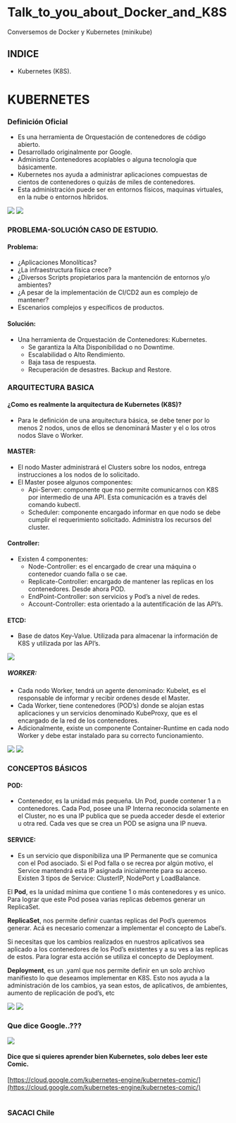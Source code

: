 # Talk_to_you_about_Docker_and_K8S
Conversemos de Docker y Kubernetes (minikube)
## INDICE
* Kubernetes (K8S).

# KUBERNETES
### Definición Oficial 
+ Es una herramienta de Orquestación de contenedores de código abierto.
+ Desarrollado originalmente por Google.
+ Administra Contenedores acoplables o alguna tecnología que básicamente.
+ Kubernetes nos ayuda a administrar aplicaciones compuestas de cientos de contenedores o quizás de miles de contenedores.
+ Esta administración puede ser en entornos físicos, maquinas virtuales, en la nube o entornos híbridos.

![](../img/pag36_1_k8s.jpg)
![](../img/pag36_2_k8s.jpg)

### PROBLEMA-SOLUCIÓN CASO DE ESTUDIO.
#### Problema:
+ ¿Aplicaciones Monolíticas?
+ ¿La infraestructura física crece?
+ ¿Diversos Scripts propietarios para la mantención de entornos y/o ambientes?
+ ¿A pesar de la implementación de CI/CD2 aun es complejo de mantener?
+ Escenarios complejos y específicos de productos.
#### Solución:
+ Una herramienta de Orquestación de Contenedores: Kubernetes.
  + Se garantiza la Alta Disponibilidad o no Downtime.
  + Escalabilidad o Alto Rendimiento.
  + Baja tasa de respuesta.
  + Recuperación de desastres. Backup and Restore.
### ARQUITECTURA BASICA
#### ¿Como es realmente la arquitectura de Kubernetes (K8S)?
+ Para le definición de una arquitectura básica, se debe tener por lo menos 2 nodos, unos de ellos se denominará Master y el o los otros nodos Slave o Worker.
#### MASTER:
+ El nodo Master administrará el Clusters sobre los nodos, entrega instrucciones a los nodos de lo solicitado.
+ El Master posee algunos componentes:
  + Api-Server: componente que nso permite comunicarnos con K8S por intermedio de una API. Esta comunicación es a través del comando kubectl.
  + Scheduler: componente encargado informar en que nodo se debe cumplir el requerimiento solicitado. Administra los recursos del cluster.
#### Controller: 
+ Existen 4 componentes:
  + Node-Controller: es el encargado de crear una máquina o contenedor cuando falla o se cae.
  + Replicate-Controller: encargado de mantener las replicas en los contenedores. Desde ahora POD.
  + EndPoint-Controller: son servicios y Pod’s a nivel de redes.
  + Account-Controller: esta orientado a la autentificación de las API’s.
#### ETCD: 
+ Base de datos Key-Value. Utilizada para almacenar la información de K8S y utilizada por las API’s.

![](../img/pag40_k8s.jpg)

##### WORKER:
+ Cada nodo Worker, tendrá un agente denominado: Kubelet, es el responsable de informar y recibir ordenes desde el Master.
+ Cada Worker, tiene contenedores (POD’s) donde se alojan estas aplicaciones y un servicios denominado KubeProxy, que es el encargado de la red de los contenedores.
+ Adicionalmente, existe un componente Container-Runtime en cada nodo Worker y debe estar instalado para su correcto funcionamiento.

![](../img/pag42_k8s.jpg)
![](../img/pag43_k8s.jpg)

### CONCEPTOS BÁSICOS
#### POD: 
+ Contenedor, es la unidad más pequeña. Un Pod, puede contener 1 a n contenedores. Cada Pod, posee una IP Interna reconocida solamente en el Cluster, no es una IP publica que se pueda acceder desde el exterior u otra red. Cada ves que se crea un POD se asigna una IP nueva.
#### SERVICE: 
+ Es un servicio que disponibiliza una IP Permanente que se comunica con el Pod asociado. Si el Pod falla o se recrea por algún motivo, el Service mantendrá esta IP asignada inicialmente para su acceso. Existen 3 tipos de Service: ClusterIP, NodePort y LoadBalance.

El **Pod**, es la unidad mínima que contiene 1 o más contenedores y es unico. Para lograr que este Pod posea varias replicas debemos generar un ReplicaSet.

**ReplicaSet**, nos permite definir cuantas replicas del Pod’s queremos generar. Acá es necesario comenzar a implementar el concepto de Label’s.

Si necesitas que los cambios realizados en nuestros aplicativos sea aplicado a los contenedores de los Pod’s existentes y a su ves a las replicas de estos. Para lograr esta acción se utiliza el concepto de Deployment.

**Deployment**, es un .yaml que nos permite definir en un solo archivo manifiesto lo que deseamos implementar en K8S. Esto nos ayuda a la administración de los cambios, ya sean estos, de aplicativos, de ambientes, aumento de replicación de pod’s, etc

![](../img/pag47_k8s.jpg)
![](../img/pag48_k8s.jpg)

### Que dice Google..???
![](../img/pag49_k8s.jpg)
#### Dice que si quieres aprender bien Kubernetes, solo debes leer este Comic.

[https://cloud.google.com/kubernetes-engine/kubernetes-comic/](https://cloud.google.com/kubernetes-engine/kubernetes-comic/)


#
### SACACI Chile

